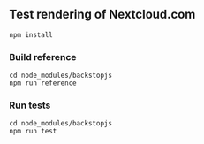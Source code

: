 ## Test rendering of Nextcloud.com

```
npm install
```

### Build reference

```
cd node_modules/backstopjs
npm run reference
```

### Run tests

```
cd node_modules/backstopjs
npm run test
```
